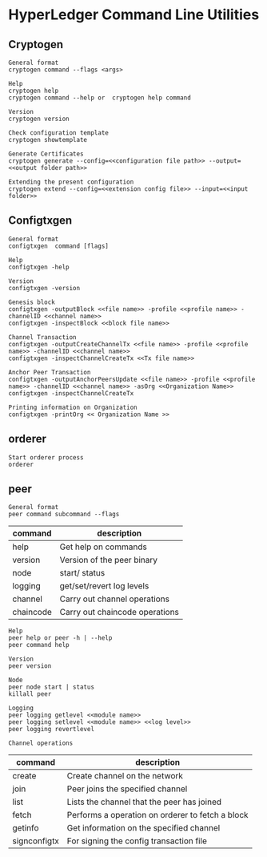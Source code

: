 # HyperLedger Command Line Utilities

## Cryptogen

```
General format
cryptogen command --flags <args>

Help
cryptogen help
cryptogen command --help or  cryptogen help command

Version
cryptogen version

Check configuration template
cryptogen showtemplate

Generate Certificates
cryptogen generate --config=<<configuration file path>> --output=<<output folder path>>

Extending the present configuration
cryptogen extend --config=<<extension config file>> --input=<<input folder>>
```

## Configtxgen

```
General format
configtxgen  command [flags]

Help
configtxgen -help

Version
configtxgen -version

Genesis block 
configtxgen -outputBlock <<file name>> -profile <<profile name>> -channelID <<channel name>>
configtxgen -inspectBlock <<block file name>>

Channel Transaction
configtxgen -outputCreateChannelTx <<file name>> -profile <<profile name>> -channelID <<channel name>>
configtxgen -inspectChannelCreateTx <<Tx file name>>

Anchor Peer Transaction
configtxgen -outputAnchorPeersUpdate <<file name>> -profile <<profile name>> -channelID <<channel name>> -asOrg <<Organization Name>>
configtxgen -inspectChannelCreateTx

Printing information on Organization
configtxgen -printOrg << Organization Name >>
```

## orderer
```
Start orderer process
orderer
```

## peer
```
General format
peer command subcommand --flags
```
|command     | description                    |
|------------|--------------------------------|
|help        | Get help on commands           |
|version     | Version of the peer binary     |
|node        | start/ status                  |
|logging     | get/set/revert log levels      |
|channel     | Carry out channel operations   |
|chaincode   | Carry out chaincode operations |
```
Help
peer help or peer -h | --help
peer command help

Version
peer version

Node
peer node start | status
killall peer

Logging
peer logging getlevel <<module name>>
peer logging setlevel <<module name>> <<log level>>
peer logging revertlevel

Channel operations
```
|command        | description                                       |
|---------------|---------------------------------------------------|
|create         | Create channel on the network                     |
|join           | Peer joins the specified channel                  |
|list           | Lists the channel that the peer has joined        |
|fetch          | Performs a operation on orderer to fetch a block  |
|getinfo        | Get information on the specified channel          |
|signconfigtx   | For signing the config transaction file           |
